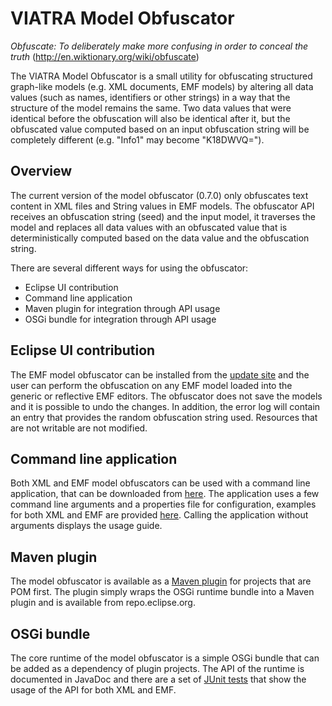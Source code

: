 # VIATRA Model Obfuscator

*Obfuscate: To deliberately make more confusing in order to conceal the truth* (http://en.wiktionary.org/wiki/obfuscate)

The VIATRA Model Obfuscator is a small utility for obfuscating structured graph-like models (e.g. XML documents, EMF models) by altering all data values (such as names, identifiers or other strings) in a way that the structure of the model remains the same. Two data values that were identical before the obfuscation will also be identical after it, but the obfuscated value computed based on an input obfuscation string will be completely different (e.g. "Info1" may become "K18DWVQ=").

## Overview

The current version of the model obfuscator (0.7.0) only obfuscates text content in XML files and String values in EMF models. The obfuscator API receives an obfuscation string (seed) and the input model, it traverses the model and replaces all data values with an obfuscated value that is deterministically computed based on the data value and the obfuscation string.

There are several different ways for using the obfuscator:

* Eclipse UI contribution
* Command line application
* Maven plugin for integration through API usage
* OSGi bundle for integration through API usage

## Eclipse UI contribution

The EMF model obfuscator can be installed from the [update site](http://download.eclipse.org/viatra2/modelobfuscator/updates/integration) and the user can perform the obfuscation on any EMF model loaded into the generic or reflective EMF editors. The obfuscator does not save the models and it is possible to undo the changes. In addition, the error log will contain an entry that provides the random obfuscation string used. Resources that are not writable are not modified.

## Command line application

Both XML and EMF model obfuscators can be used with a command line application, that can be downloaded from [here](https://hudson.eclipse.org/viatra/job/viatra-modelobfuscator-master/lastSuccessfulBuild/artifact/releng/org.eclipse.viatra.modelobfuscator.product/target/products/). The application uses a few command line arguments and a properties file for configuration, examples for both XML and EMF are provided [here](http://git.eclipse.org/c/viatra2/org.eclipse.viatra.modelobfuscator.git/tree/plugins/org.eclipse.viatra.modelobfuscator.application). Calling the application without arguments displays the usage guide.

## Maven plugin

The model obfuscator is available as a [Maven plugin](http://git.eclipse.org/c/viatra2/org.eclipse.viatra.modelobfuscator.git/tree/maven/viatra-modelobfuscator-runtime) for projects that are POM first. The plugin simply wraps the OSGi runtime bundle into a Maven plugin and is available from repo.eclipse.org.

## OSGi bundle

The core runtime of the model obfuscator is a simple OSGi bundle that can be added as a dependency of plugin projects. The API of the runtime is documented in JavaDoc and there are a set of [JUnit tests](http://git.eclipse.org/c/viatra2/org.eclipse.viatra.modelobfuscator.git/tree/plugins/org.eclipse.viatra.modelobfuscator.tests) that show the usage of the API for both XML and EMF.
